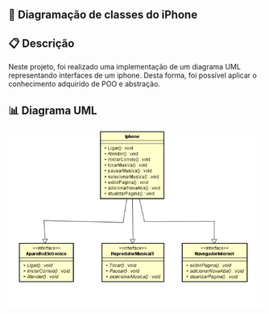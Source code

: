 ## 📱 Diagramação de classes do iPhone

## 📋 Descrição
Neste projeto, foi realizado uma implementação de um diagrama UML representando interfaces de um iphone. Desta forma, foi possível aplicar o conhecimento adquirido de POO e abstração.

## 📊 Diagrama UML

  <img src="docs/diagrama_classes.png" alt="Diagrama de Classes">
